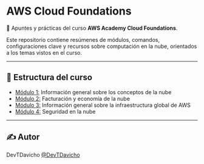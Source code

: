 # AWS Cloud Foundations

📘 Apuntes y prácticas del curso **AWS Academy Cloud Foundations**.

Este repositorio contiene resúmenes de módulos, comandos, configuraciones clave y recursos sobre computación en la nube, orientados a los temas vistos en el curso.

---

## 📂 Estructura del curso

- [Módulo 1:](Modulo1_ConceptosNube/module1.md) Información general sobre los conceptos de la nube
- [Módulo 2:](Modulo2_FacturacionEconomia/module2.md) Facturación y economía de la nube
- [Módulo 3:](Modulo3_InfraestructuraGlobalAWS/module3.md) Información general sobre la infraestructura global de AWS
- [Módulo 4:](Modulo4_SeguridadNube/module4.md) Seguridad en la nube

---

## ✍️ Autor

DevTDavicho
[@DevTDavicho](https://github.com/DevTDavicho)